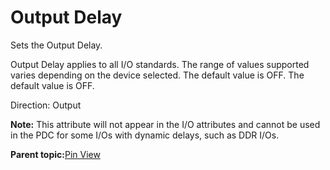 # Output Delay

Sets the Output Delay.

Output Delay applies to all I/O standards. The range of values supported varies depending on the device selected. The default value is OFF. The default value is OFF.

Direction: Output

**Note:** This attribute will not appear in the I/O attributes and cannot be used in the PDC for some I/Os with dynamic delays, such as DDR I/Os.

**Parent topic:**[Pin View](GUID-8023B5BE-3C02-45BA-843F-F1212520AA65.md)

